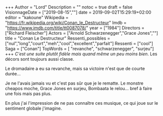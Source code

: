 +++
Author = "Lord"
Description = ""
notoc = true
draft = false
VisionnageDate = ["2019-08-15",""]
date = 2019-09-02T15:29:19+02:00
editor = "kakoune"
Wikipedia = "https://fr.wikipedia.org/wiki/Conan_le_Destructeur"
Imdb = "https://www.imdb.com/title/tt0087078/"
year = ["1984"]
Directors = ["Richard Fleischer"]
Actors = ["Arnold Schwarzenegger","Grace Jones",""]
title = "Conan Le Destructeur"
Ressenti_possibles = ["nul","long","court","meh","cool","excellent","parfait"]
Ressenti = ["cool"] 
Saga = ["Conan"]
TopWords = [  "revanche", "schwarzenegger", "surjeu"]
+++
*C'est une suite plutôt fidèle mais quand même un peu moins bien*.
Les décors sont toujours aussi classe.

Le dromadaire a eu sa revanche, mais sa victoire n'est que de courte durée…

Je ne l'avais jamais vu et c'est pas sûr que je le rematte.
Le monstre cheapos moche, Grace Jones en surjeu, Bombaata le relou… bref à faire une fois mais pas plus.

En plus j'ai l'impression de ne pas connaître ces musique, ce qui joue sur le sentiment globale j'imagine.
